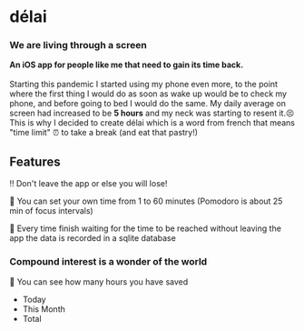 # délai
### We are living through a screen
**An iOS app for people like me that need to gain its time back.** 
<br><br> Starting this pandemic I started using my phone even more, to the point where the first thing I would do as soon as wake up would be to check my phone, and before going to bed I would do the same. My daily average on screen had increased to be **5 hours** and my neck was starting to resent it.:persevere: 
<br>This is why I decided to create délai which is a word from french that means "time limit" :alarm_clock: to take a break (and eat that pastry!)

## Features
:bangbang: Don't leave the app or else you will lose! 

:pushpin: You can set your own time from 1 to 60 minutes (Pomodoro is about 25 min of focus intervals)

:pushpin: Every time finish waiting for the time to be reached without leaving the app the data is recorded in a sqlite database

### Compound interest is a wonder of the world
:pushpin: You can see how many hours you have saved 
- Today
- This Month
- Total
